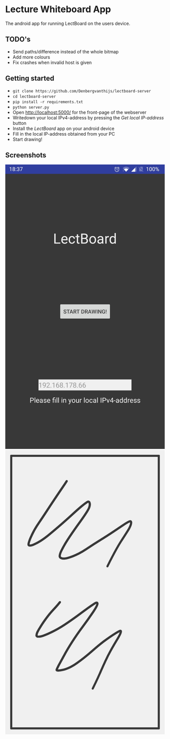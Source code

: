 # Lecture Whiteboard App

The android app for running LectBoard on the users device.

## TODO's

* Send paths/difference instead of the whole bitmap
* Add more colours
* Fix crashes when invalid host is given

## Getting started

* `git clone https://github.com/Denbergvanthijs/lectboard-server`
* `cd lectboard-server`
* `pip install -r requirements.txt`
* `python server.py`
* Open [http://localhost:5000/](http://localhost:5000/) for the front-page of the webserver
* Writedown your local IPv4-address by pressing the _Get local IP-address_ button
* Install the _LectBoard_ app on your android device
* Fill in the local IP-address obtained from your PC
* Start drawing!

## Screenshots

![The homescreen](./img/home.jpg)
![The whiteboard](./img/whiteboard.jpg)
